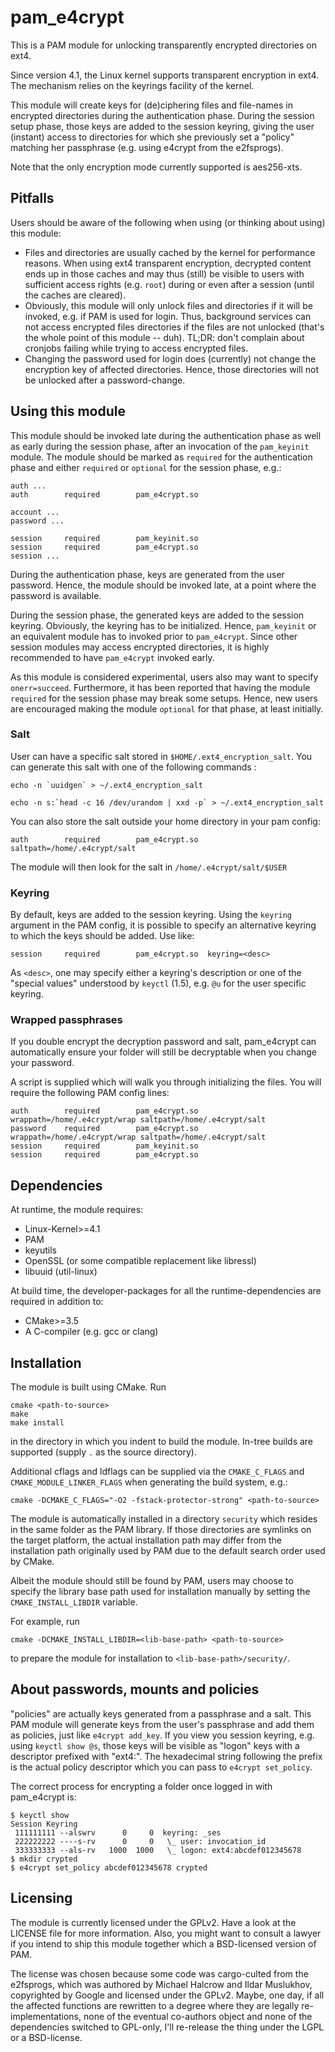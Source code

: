 # pam_e4crypt

This is a PAM module for unlocking transparently encrypted directories on ext4.

Since version 4.1, the Linux kernel supports transparent encryption in ext4.  The
mechanism relies on the keyrings facility of the kernel.

This module will create keys for (de)ciphering files and file-names in encrypted
directories during the authentication phase. During the session setup phase,
those keys are added to the session keyring, giving the user (instant) access
to directories for which she previously set a "policy" matching her passphrase
(e.g. using e4crypt from the e2fsprogs).

Note that the only encryption mode currently supported is aes256-xts.


## Pitfalls

Users should be aware of the following when using (or thinking about using) this
module:

 * Files and directories are usually cached by the kernel for performance
   reasons. When using ext4 transparent encryption, decrypted content ends up
   in those caches and may thus (still) be visible to users with sufficient
   access rights (e.g. `root`) during or even after a session (until the caches
   are cleared).
 * Obviously, this module will only unlock files and directories if it will be
   invoked, e.g. if PAM is used for login. Thus, background services can not
   access encrypted files directories if the files are not unlocked (that's the
   whole point of this module -- duh). TL;DR: don't complain about cronjobs
   failing while trying to access encrypted files.
 * Changing the password used for login does (currently) not change the
   encryption key of affected directories. Hence, those directories will not be
   unlocked after a password-change.


## Using this module

This module should be invoked late during the authentication phase as well as
early during the session phase, after an invocation of the `pam_keyinit` module.
The module should be marked as `required` for the authentication phase and
either `required` or `optional` for the session phase, e.g.:

```
auth ...
auth        required        pam_e4crypt.so

account ...
password ...

session     required        pam_keyinit.so
session     required        pam_e4crypt.so
session ...
```

During the authentication phase, keys are generated from the user password.
Hence, the module should be invoked late, at a point where the password is
available.

During the session phase, the generated keys are added to the session keyring.
Obviously, the keyring has to be initialized. Hence, `pam_keyinit` or an
equivalent module has to invoked prior to `pam_e4crypt`. Since other session
modules may access encrypted directories, it is highly recommended to have
`pam_e4crypt` invoked early.

As this module is considered experimental, users also may want to specify
`onerr=succeed`. Furthermore, it has been reported that having the module
`required` for the session phase may break some setups. Hence, new users are
encouraged making the module `optional` for that phase, at least initially.


### Salt

User can have a specific salt stored in `$HOME/.ext4_encryption_salt`.
You can generate this salt with one of the following commands :

``` echo -n `uuidgen` > ~/.ext4_encryption_salt ```

``` echo -n s:`head -c 16 /dev/urandom | xxd -p` > ~/.ext4_encryption_salt ```

You can also store the salt outside your home directory in your pam config:

```
auth        required        pam_e4crypt.so  saltpath=/home/.e4crypt/salt
```

The module will then look for the salt in `/home/.e4crypt/salt/$USER`

### Keyring

By default, keys are added to the session keyring. Using the `keyring` argument
in the PAM config, it is possible to specify an alternative keyring to which the
keys should be added. Use like:

```
session     required        pam_e4crypt.so  keyring=<desc>
```

As `<desc>`, one may specify either a keyring's description or one of the
"special values" understood by `keyctl` (1.5), e.g. `@u` for the user specific
keyring.

### Wrapped passphrases

If you double encrypt the decryption password and salt, pam_e4crypt can automatically
ensure your folder will still be decryptable when you change your password.

A script is supplied which will walk you through initializing the files. You will
require the following PAM config lines:

```
auth        required        pam_e4crypt.so wrappath=/home/.e4crypt/wrap saltpath=/home/.e4crypt/salt
password    required        pam_e4crypt.so wrappath=/home/.e4crypt/wrap saltpath=/home/.e4crypt/salt
session     required        pam_keyinit.so
session     required        pam_e4crypt.so
```

## Dependencies

At runtime, the module requires:
 * Linux-Kernel>=4.1
 * PAM
 * keyutils
 * OpenSSL (or some compatible replacement like libressl)
 * libuuid (util-linux)

At build time, the developer-packages for all the runtime-dependencies are
required in addition to:
 * CMake>=3.5
 * A C-compiler (e.g. gcc or clang)


## Installation

The module is built using CMake. Run

```
cmake <path-to-source>
make
make install
```
in the directory in which you indent to build the module. In-tree builds are
supported (supply `.` as the source directory).

Additional cflags and ldflags can be supplied via the `CMAKE_C_FLAGS` and
`CMAKE_MODULE_LINKER_FLAGS` when generating the build system, e.g.:
```
cmake -DCMAKE_C_FLAGS="-O2 -fstack-protector-strong" <path-to-source>
```

The module is automatically installed in a directory `security` which resides in
the same folder as the PAM library. If those directories are symlinks on the
target platform, the actual installation path may differ from the installation
path originally used by PAM due to the default search order used by CMake.

Albeit the module should still be found by PAM, users may choose to specify the
library base path used for installation manually by setting the
`CMAKE_INSTALL_LIBDIR` variable.

For example, run
```
cmake -DCMAKE_INSTALL_LIBDIR=<lib-base-path> <path-to-source>
```
to prepare the module for installation to `<lib-base-path>/security/`.


## About passwords, mounts and policies

"policies" are actually keys generated from a passphrase and a salt. This PAM
module will generate keys from the user's passphrase and add them as policies,
just like `e4crypt add_key`. If you view you session keyring, e.g. using
`keyctl show @s`, those keys will be visible as "logon" keys with a descriptor
prefixed with "ext4:". The hexadecimal string following the prefix is the actual
policy descriptor which you can pass to `e4crypt set_policy`.

The correct process for encrypting a folder once logged in with pam_e4crypt is:

```
$ keyctl show
Session Keyring
 111111111 --alswrv      0     0  keyring: _ses
 222222222 ----s-rv      0     0   \_ user: invocation_id
 333333333 --als-rv   1000  1000   \_ logon: ext4:abcdef012345678
$ mkdir crypted
$ e4crypt set_policy abcdef012345678 crypted
```

## Licensing

The module is currently licensed under the GPLv2. Have a look at the LICENSE
file for more information. Also, you might want to consult a lawyer if you
intend to ship this module together which a BSD-licensed version of PAM.

The license was chosen because some code was cargo-culted from the e2fsprogs,
which was authored by Michael Halcrow and Ildar Muslukhov, copyrighted by Google
and licensed under the GPLv2. Maybe, one day, if all the affected functions are
rewritten to a degree where they are legally re-implementations, none of the
eventual co-authors object and none of the dependencies switched to GPL-only,
I'll re-release the thing under the LGPL or a BSD-license.

